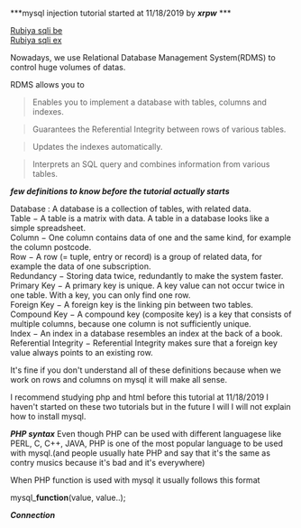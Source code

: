 ***mysql injection tutorial started at 11/18/2019 by ***xrpw*** ***


<a href="https://www.hackerschool.org/Sub_Html/HS_Posting/?uid=42" target="blank">Rubiya sqli be</a>
<br>
<a href="https://www.hackerschool.org/Sub_Html/HS_Posting/?uid=43" target="blank">Rubiya sqli ex</a>


Nowadays, we use Relational Database Management System(RDMS) to control huge volumes of datas.

RDMS allows you to
>Enables you to implement a database with tables, columns and indexes.

>Guarantees the Referential Integrity between rows of various tables.

>Updates the indexes automatically.

>Interprets an SQL query and combines information from various tables.

***few definitions to know before the tutorial actually starts***

Database : A database is a collection of tables, with related data.<br>
Table − A table is a matrix with data. A table in a database looks like a simple spreadsheet.<br>
Column − One column contains data of one and the same kind, for example the column postcode.<br>
Row − A row (= tuple, entry or record) is a group of related data, for example the data of one subscription.<br>
Redundancy − Storing data twice, redundantly to make the system faster.<br>
Primary Key − A primary key is unique. A key value can not occur twice in one table. With a key, you can only find one row.<br>
Foreign Key − A foreign key is the linking pin between two tables.<br>
Compound Key − A compound key (composite key) is a key that consists of multiple columns, because one column is not sufficiently unique.<br>
Index − An index in a database resembles an index at the back of a book.<br>
Referential Integrity − Referential Integrity makes sure that a foreign key value always points to an existing row.<br>

It's fine if you don't understand all of these definitions because when we work on rows and columns on mysql it will make all sense.


I recommend studying php and html before this tutorial
at 11/18/2019 I haven't started on these two tutorials but in the future I will
I will not explain how to install mysql.

***PHP syntax***
Even though PHP can be used with different languagese like PERL, C, C++, JAVA, PHP is one of the most popular language to be used with mysql.(and people usually hate PHP and say that it's the same as contry musics because it's bad and it's everywhere)

When PHP function is used with mysql it usually follows this format

mysql_**function**(value, value..);

***Connection***



